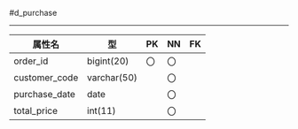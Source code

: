 #d_purchase
*****
|属性名|型|PK|NN|FK|
|------|------|---|---|---|
|order_id|bigint(20)|〇|〇||
|customer_code|varchar(50)||〇||
|purchase_date|date||〇||
|total_price|int(11)||〇||
